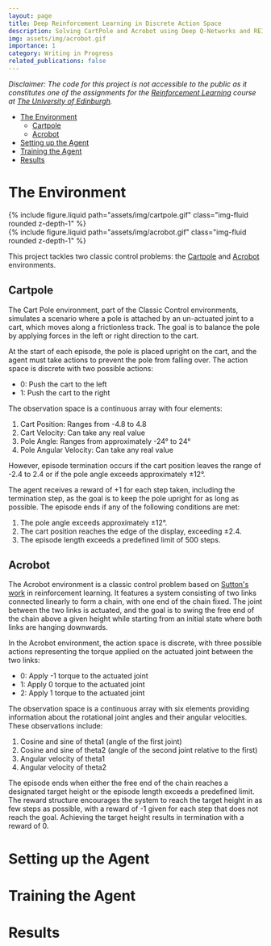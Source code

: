 ```yaml
---
layout: page
title: Deep Reinforcement Learning in Discrete Action Space
description: Solving CartPole and Acrobot using Deep Q-Networks and REINFORCE
img: assets/img/acrobot.gif
importance: 1
category: Writing in Progress
related_publications: false
---
```


*Disclaimer: The code for this project is not accessible to the public as it constitutes one of the assignments for the [Reinforcement Learning](https://opencourse.inf.ed.ac.uk/rl) course at [The University of Edinburgh](https://www.ed.ac.uk/).*

- [The Environment](#the-environment)
  - [Cartpole](#cartpole)
  - [Acrobot](#acrobot)
- [Setting up the Agent](#setting-up-the-agent)
- [Training the Agent](#training-the-agent)
- [Results](#results)

# The Environment

<div class="container">
    <div class="row justify-content-center">
        <div class="col">
            {% include figure.liquid path="assets/img/cartpole.gif" class="img-fluid rounded z-depth-1" %}
        </div>
        <div class="col">
            {% include figure.liquid path="assets/img/acrobot.gif" class="img-fluid rounded z-depth-1" %}
        </div>
    </div>
</div>

This project tackles two classic control problems: the [Cartpole](https://gymnasium.farama.org/environments/classic_control/cart_pole/) and [Acrobot](https://gymnasium.farama.org/environments/classic_control/acrobot/) environments.

## Cartpole

The Cart Pole environment, part of the Classic Control environments, simulates a scenario where a pole is attached by an un-actuated joint to a cart, which moves along a frictionless track. The goal is to balance the pole by applying forces in the left or right direction to the cart.

At the start of each episode, the pole is placed upright on the cart, and the agent must take actions to prevent the pole from falling over. The action space is discrete with two possible actions:

- 0: Push the cart to the left
- 1: Push the cart to the right

The observation space is a continuous array with four elements:

1. Cart Position: Ranges from -4.8 to 4.8
2. Cart Velocity: Can take any real value
3. Pole Angle: Ranges from approximately -24° to 24°
4. Pole Angular Velocity: Can take any real value

However, episode termination occurs if the cart position leaves the range of -2.4 to 2.4 or if the pole angle exceeds approximately ±12°.

The agent receives a reward of +1 for each step taken, including the termination step, as the goal is to keep the pole upright for as long as possible. The episode ends if any of the following conditions are met:

1. The pole angle exceeds approximately ±12°.
2. The cart position reaches the edge of the display, exceeding ±2.4.
3. The episode length exceeds a predefined limit of 500 steps.

## Acrobot

The Acrobot environment is a classic control problem based on [Sutton's work](https://papers.nips.cc/paper/1995/hash/8f1d43620bc6bb580df6e80b0dc05c48-Abstract.html) in reinforcement learning. It features a system consisting of two links connected linearly to form a chain, with one end of the chain fixed. The joint between the two links is actuated, and the goal is to swing the free end of the chain above a given height while starting from an initial state where both links are hanging downwards.

In the Acrobot environment, the action space is discrete, with three possible actions representing the torque applied on the actuated joint between the two links:

- 0: Apply -1 torque to the actuated joint
- 1: Apply 0 torque to the actuated joint
- 2: Apply 1 torque to the actuated joint

The observation space is a continuous array with six elements providing information about the rotational joint angles and their angular velocities. These observations include:

1. Cosine and sine of theta1 (angle of the first joint)
2. Cosine and sine of theta2 (angle of the second joint relative to the first)
3. Angular velocity of theta1
4. Angular velocity of theta2

The episode ends when either the free end of the chain reaches a designated target height or the episode length exceeds a predefined limit. The reward structure encourages the system to reach the target height in as few steps as possible, with a reward of -1 given for each step that does not reach the goal. Achieving the target height results in termination with a reward of 0.

# Setting up the Agent

# Training the Agent

# Results
